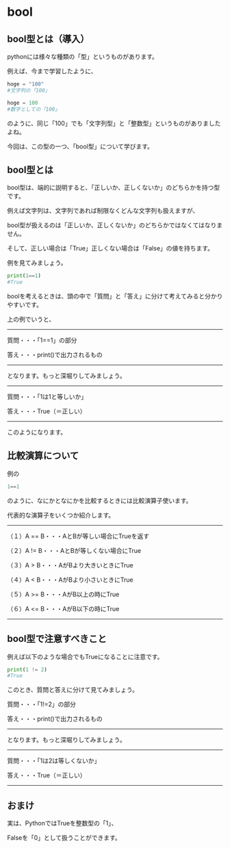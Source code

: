 # bool

## bool型とは（導入）

pythonには様々な種類の「型」というものがあります。

例えば、今まで学習したように、

```python
hoge = "100"
#文字列の「100」
```

```python
hoge = 100
#数字としての「100」
```

のように、同じ「100」でも「文字列型」と「整数型」というものがありましたよね。

今回は、この型の一つ、「bool型」について学びます。

## bool型とは

bool型は、端的に説明すると、「正しいか、正しくないか」のどちらかを持つ型です。

例えば文字列は、文字列であれば制限なくどんな文字列も扱えますが、

bool型が扱えるのは「正しいか、正しくないか」のどちらかではなくてはなりません。

そして、正しい場合は「True」正しくない場合は「False」の値を持ちます。

例を見てみましょう。

```python
print(1==1)
#True
```

boolを考えるときは、頭の中で「質問」と「答え」に分けて考えてみると分かりやすいです。

上の例でいうと、

***

質問・・・「1==1」の部分

答え・・・print()で出力されるもの

***

となります。もっと深堀りしてみましょう。

***

質問・・・「1は1と等しいか」

答え・・・True（＝正しい）

***

このようになります。

## 比較演算について

例の

```python
1==1
```

のように、なにかとなにかを比較するときには比較演算子使います。

代表的な演算子をいくつか紹介します。

***

（１）A == B・・・AとBが等しい場合にTrueを返す

（２）A != B・・・AとBが等しくない場合にTrue

（３）A > B・・・AがBより大きいときにTrue

（４）A < B・・・AがBより小さいときにTrue

（５）A >= B・・・AがB以上の時にTrue

（６）A <= B・・・AがB以下の時にTrue

***

## bool型で注意すべきこと

例えば以下のような場合でもTrueになることに注意です。

```python
print(1 != 2)
#True
```

このとき、質問と答えに分けて見てみましょう。

質問・・・「1!=2」の部分

答え・・・print()で出力されるもの

***

となります。もっと深堀りしてみましょう。

***

質問・・・「1は2は等しくないか」

答え・・・True（＝正しい）

***

## おまけ

実は、PythonではTrueを整数型の「1」、

Falseを「0」として扱うことができます。

